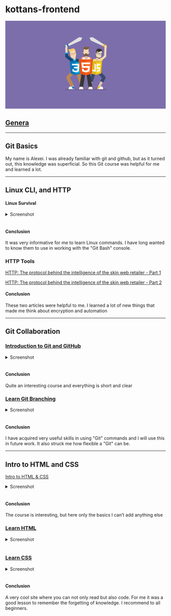 # kottans-frontend

![images](assest/images/how-to-front-end-840.jpg)

## [Genera](https://github.com/kottans/frontend/blob/2022_UA/contents.md#general)
---

## Git Basics

My name is Alexei. I was already familiar with git and github, but as it turned out, this knowledge was superficial. So this Git course was helpful for me and learned a lot. 

----------

## Linux CLI, and HTTP

#### Linux Survival

<details>
<summary>Screenshot</summary>

![ScreenshotImage](task_linux_cli/module1.png)
![ScreenshotImage](task_linux_cli/module2.png)
![ScreenshotImage](task_linux_cli/module3.png)
![ScreenshotImage](task_linux_cli/module4.png)
![ScreenshotImage](task_linux_cli/Conclusion.png)

</details>
<br>

#### Conclusion

It was very informative for me to learn Linux commands. I have long wanted to know them to use in working with the "Git Bash" console.

### HTTP Tools

[HTTP: The protocol behind the intelligence of the skin web retailer - Part 1](https://code.tutsplus.com/uk/tutorials/http-the-protocol-every-web-developer-must-know-part-1--net-31177)

[HTTP: The protocol behind the intelligence of the skin web retailer - Part 2](https://code.tutsplus.com/uk/tutorials/http-the-protocol-every-web-developer-must-know-part-2--net-31155)

#### Conclusion

These two articles were helpful to me. I learned a lot of new things that made me think about encryption and automation

---
## Git Collaboration

### [Introduction to Git and GitHub](https://learn.udacity.com/courses/ud123)

<details>
<summary>Screenshot</summary>

![ScreenshotImage](task_git_collaboration/img_1.png)
![ScreenshotImage](task_git_collaboration/img_2.png)
![ScreenshotImage](task_git_collaboration/img_3.png)

</details>
<br>

#### Conclusion

Quite an interesting course and everything is short and clear

### [Learn Git Branching](https://learngitbranching.js.org/?locale=uk)

<details>
<summary>Screenshot</summary>

![ScreenshotImage](task_git_collaboration/img_4.png)
![ScreenshotImage](task_git_collaboration/img_5.png)

</details>
<br>

#### Conclusion

I have acquired very useful skills in using "Git" commands and I will use this in future work. It also struck me how flexible a "Git" can be.

---

## Intro to HTML and CSS

[Intro to HTML & CSS](https://www.coursera.org/learn/html-css-javascript-for-web-developers)

<details>
<summary>Screenshot</summary>

![ScreenshotImage](task_html_css_intro/week_1.png)
![ScreenshotImage](task_html_css_intro/week_2.png)

</details>
<br>

#### Conclusion

The course is interesting, but here only the basics I can’t add anything else

### [Learn HTML](https://www.codecademy.com/learn/learn-html)

<details>
<summary>Screenshot</summary>

![ScreenshotImage](task_html_css_intro/learn_html.png.)

</details>
<br>

### [Learn CSS](https://www.codecademy.com/learn/learn-css)

<details>
<summary>Screenshot</summary>

![ScreenshotImage](task_html_css_intro/rearn_css.png)

</details>
<br>

#### Conclusion

A very cool site where you can not only read but also code. For me it was a good lesson to remember the forgetting of knowledge. I recommend to all beginners.